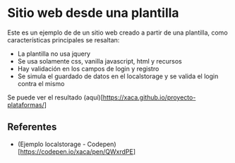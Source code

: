 # Sitio web desde una plantilla

Este es un ejemplo de de un sitio web creado a partir de una plantilla, como características principales se resaltan:

- La plantilla no usa jquery
- Se usa solamente css, vanilla javascript, html y recursos
- Hay validación en los campos de login y registro
- Se simula el guardado de datos en el localstorage y se valida el login contra el mismo

Se puede ver el resultado (aquí)[https://xaca.github.io/proyecto-plataformas/]

## Referentes

- (Ejemplo localstorage - Codepen)[https://codepen.io/xaca/pen/QWxrdPE]
